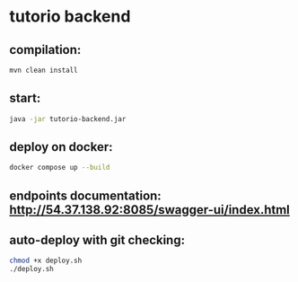 # tutorio backend
## compilation: 
```bash
mvn clean install
```
## start: 
```bash
java -jar tutorio-backend.jar
```
## deploy on docker: 
```bash
docker compose up --build
```
## endpoints documentation: http://54.37.138.92:8085/swagger-ui/index.html
## auto-deploy with git checking:
```bash
chmod +x deploy.sh
./deploy.sh 
```

